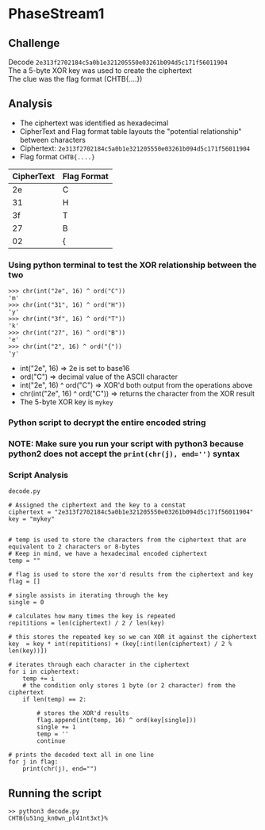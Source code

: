 # PhaseStream1

## Challenge
Decode ```2e313f2702184c5a0b1e321205550e03261b094d5c171f56011904```  
The a 5-byte XOR key was used to create the ciphertext  
The clue was the flag format (CHTB{....})

## Analysis
- The ciphertext was identified as hexadecimal
- CipherText and Flag format table layouts the "potential relationship" between characters 
- Ciphertext: ```2e313f2702184c5a0b1e321205550e03261b094d5c171f56011904```
- Flag format ```CHTB{....}```
  
| CipherText | Flag Format |
| -----------| ------------|
|     2e     |      C      |
|     31     |      H      |
|     3f     |      T      |
|     27     |      B      |
|     02     |      {      |

### Using python terminal to test the XOR relationship between the two
```
>>> chr(int("2e", 16) ^ ord("C"))
'm'
>>> chr(int("31", 16) ^ ord("H"))
'y'
>>> chr(int("3f", 16) ^ ord("T"))
'k'
>>> chr(int("27", 16) ^ ord("B"))
'e'
>>> chr(int("2", 16) ^ ord("{"))
'y'
```
- int("2e", 16) => 2e is set to base16
- ord("C") => decimal value of the ASCII character
- int("2e", 16) ^ ord("C") => XOR'd both output from the operations above
- chr(int("2e", 16) ^ ord("C")) => returns the character from the XOR result
- The 5-byte XOR key is ```mykey```
### Python script to decrypt the entire encoded string
### NOTE: Make sure you run your script with python3 because python2 does not accept the ```print(chr(j), end='')``` syntax 
### Script Analysis
```
decode.py

# Assigned the ciphertext and the key to a constat
ciphertext = "2e313f2702184c5a0b1e321205550e03261b094d5c171f56011904"
key = "mykey"


# temp is used to store the characters from the ciphertext that are equivalent to 2 characters or 8-bytes
# Keep in mind, we have a hexadecimal encoded ciphertext
temp = ""

# flag is used to store the xor'd results from the ciphertext and key
flag = []

# single assists in iterating through the key
single = 0

# calculates how many times the key is repeated 
repititions = len(ciphertext) / 2 / len(key) 

# this stores the repeated key so we can XOR it against the ciphertext
key  = key * int(repititions) + (key[:int(len(ciphertext) / 2 % len(key))]) 

# iterates through each character in the ciphertext
for i in ciphertext:
	temp += i
	# the condition only stores 1 byte (or 2 character) from the ciphertext
	if len(temp) == 2:
		
		# stores the XOR'd results
		flag.append(int(temp, 16) ^ ord(key[single]))
		single += 1
		temp = ''
		continue

# prints the decoded text all in one line
for j in flag:
	print(chr(j), end="")
```
## Running the script
```
>> python3 decode.py
CHTB{u51ng_kn0wn_pl41nt3xt}%   
```


